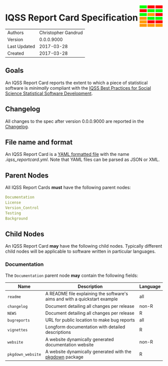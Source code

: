 [<img src="img/iqss_report_card_logo_v1.png" align="right" height="75" width ="75"/>](https://github.com/IQSS/social_science_software_toolkit/blob/master/report_card/iqss_report_card_spec.md)

# IQSS Report Card Specification

|              |                     |
| ------------ | ------------------- |
| Authors      | Christopher Gandrud |
| Version      | 0.0.0.9000          |
| Last Updated | 2017-03-28          |
| Created      | 2017-03-28          |

## Goals

An IQSS Report Card reports the extent to which a piece of statistical software is *minimally* compliant with the [IQSS Best Practices for Social Science Statistical Software Development](https://github.com/IQSS/social_science_software_toolkit/blob/master/iqss_sss_best_practices.md).

## Changelog

All changes to the spec after version 0.0.0.9000 are reported in the [Changelog](changelog.md).

## File name and format

An IQSS Report Card is a [YAML formatted file](http://yaml.org/) with the name *.iqss_reportcard.yml*. Note that YAML files can be parsed as JSON or XML.

## Parent Nodes

All IQSS Report Cards **must** have the following parent nodes:

```yaml
Documentation
License
Version_Control
Testing
Background
```

## Child Nodes

An IQSS Report Card **may** have the following child nodes. Typically different child nodes will be applicable to software written in particular languages.


### Documentation

The `Documentation` parent node **may** contain the following fields:

| Name              | Description | Language |
| ----------------- | ----------- | -------- |
| `readme`          | A README file explaining the software's aims and with a quickstart example | all |
| `changelog`       | Document detailing all changes per release | non-R |
| `NEWS`            | Document detailing all changes per release | R |
| `bugreports`      | URL for public location to make bug reports | all |
| `vignettes`       | Longform documentation with detailed descriptions | R |
| `website`         | A website dynamically generated documentation website | non-R |
| `pkgdown_website` | A website dynamically generated with the [pkgdown](https://github.com/hadley/pkgdown) package | R |
